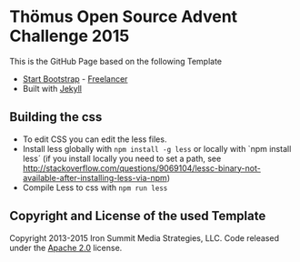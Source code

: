 # Thömus Open Source Advent Challenge 2015

This is the GitHub Page based on the following Template 

* [Start Bootstrap](http://startbootstrap.com/) - [Freelancer](http://startbootstrap.com/template-overviews/freelancer/)
* Built with [Jekyll](https://jekyllrb.com/)

## Building the css

* To edit CSS you can edit the less files.
* Install less globally with `npm install -g less` or locally with `npm install less´ (if you install locally you need to set a path, see http://stackoverflow.com/questions/9069104/lessc-binary-not-available-after-installing-less-via-npm)
* Compile Less to css with `npm run less` 

## Copyright and License of the used Template

Copyright 2013-2015 Iron Summit Media Strategies, LLC. Code released under the [Apache 2.0](https://github.com/puzzle/opensource-advent-challenge-2015/blob/master/LICENSE) license.